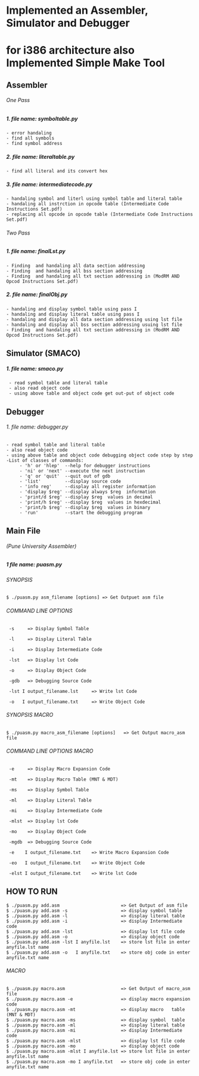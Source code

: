 # Implemented an Assembler, Simulator and Debugger 
# for i386 architecture also Implemented Simple Make Tool

## Assembler

###### One Pass
##### 1. file name: symboltable.py
    - error handaling
    - find all symbols
    - find symbol address 	
 
##### 2. file name: literaltable.py
    - find all literal and its convert hex
 
##### 3. file name: intermediatecode.py
    - handaling symbol and literl using symbol table and literal table
    - handaling all instrction in opcode table (Intermediate Code Instructions Set.pdf)
    - replacing all opcode in opcode table (Intermediate Code Instructions Set.pdf)
    
###### Two Pass

##### 1. file name: finalLst.py
    - Finding  and handaling all data section addressing
    - Finding  and handaling all bss section addressing 
    - Finding  and handaling all txt section addressing in (ModRM AND Opcod Instructions Set.pdf)


##### 2. file name: finalObj.py
    - handaling and display symbol table using pass I
    - handaling and display literal table using pass I
    - handaling and display all data section addressing using lst file
    - handaling and display all bss section addressing usuing lst file
    - Finding  and handaling all txt section addressing in (ModRM AND Opcod Instructions Set.pdf)

## Simulator (SMACO)

##### 1. file name: smaco.py
     - read symbol table and literal table
     - also read object code 
     - using above table and object code get out-put of object code

## Debugger 

###### 1. file name: debugger.py

    - read symbol table and literal table
    - also read object code 
    - using above table and object code debugging object code step by step
    -List of classes of commands:
	     - 'h' or 'hlep'  --help for debugger instructions
	     - 'ni' or 'next' --execute the next instruction
	     - 'q' or 'quit'  --quit out of gdb 
	     - 'list'         --display source code
	     - 'info reg'     --display all register information
	     - 'display $reg' --display always $reg  information
	     - 'print/d $reg' --display $reg  values in decimal
	     - 'print/h $reg' --display $reg  values in hexdecimal
	     - 'print/b $reg' --display $reg  values in binary
	     - 'run'          --start the debugging program 

## Main File 
###### (Pune University Assembler)

##### 1 file name: puasm.py

###### SYNOPSIS 
 	$ ./puasm.py asm_filename [options]	=> Get Outpuet asm file 

###### COMMAND LINE OPTIONS

	 -s 	=> Display Symbol Table

	 -l 	=> Display Literal Table

	 -i 	=> Display Intermediate Code

	 -lst   => Display lst Code

	 -o   	=> Display Object Code

	 -gdb   => Debugging Source Code

	 -lst I output_filename.lst 	=> Write lst Code

	 -o   I output_filename.txt 	=> Write Object Code


###### SYNOPSIS MACRO 
	$ ./puasm.py macro_asm_filename [options]	=> Get Output macro_asm file

###### COMMAND LINE OPTIONS MACRO

	 -e  	=> Display Macro Expansion Code

	 -mt 	=> Display Macro Table (MNT & MDT)

	 -ms 	=> Display Symbol Table

	 -ml 	=> Display Literal Table

	 -mi 	=> Display Intermediate Code

	 -mlst  => Display lst Code

	 -mo 	=> Display Object Code

	 -mgdb  => Debugging Source Code

	 -e    I output_filename.txt 	=> Write Macro Expansion Code

	 -eo   I output_filename.txt 	=> Write Object Code

	 -elst I output_filename.txt 	=> Write lst Code


 
## HOW TO RUN 
	$ ./puasm.py add.asm                       => Get Output of asm file
	$ ./puasm.py add.asm -s                    => display symbol table
	$ ./puasm.py add.asm -l                    => display literal table
	$ ./puasm.py add.asm -i                    => display Intermediate code
	$ ./puasm.py add.asm -lst                  => display lst file code
	$ ./puasm.py add.asm -o                    => display object code
	$ ./puasm.py add.asm -lst I anyfile.lst    => store lst file in enter anyfile.lst name
	$ ./puasm.py add.asm -o   I anyfile.txt    => store obj code in enter anyfile.txt name

###### MACRO
	$ ./puasm.py macro.asm                     => Get Output of macro_asm file
	$ ./puasm.py macro.asm -e                  => display macro expansion code
	$ ./puasm.py macro.asm -mt                 => display macro   table (MNT & MDT)
	$ ./puasm.py macro.asm -ms                 => display symbol  table
	$ ./puasm.py macro.asm -ml                 => display literal table
	$ ./puasm.py macro.asm -mi                 => display Intermediate code
	$ ./puasm.py macro.asm -mlst               => display lst file code
	$ ./puasm.py macro.asm -mo                 => display object code
	$ ./puasm.py macro.asm -mlst I anyfile.lst => store lst file in enter anyfile.lst name
	$ ./puasm.py macro.asm -mo I anyfile.txt   => store obj code in enter anyfile.txt name


